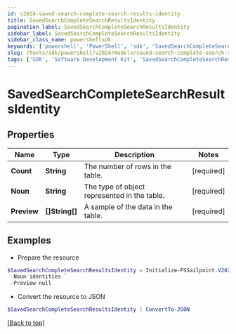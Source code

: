 ```yaml
---
id: v2024-saved-search-complete-search-results-identity
title: SavedSearchCompleteSearchResultsIdentity
pagination_label: SavedSearchCompleteSearchResultsIdentity
sidebar_label: SavedSearchCompleteSearchResultsIdentity
sidebar_class_name: powershellsdk
keywords: ['powershell', 'PowerShell', 'sdk', 'SavedSearchCompleteSearchResultsIdentity', 'V2024SavedSearchCompleteSearchResultsIdentity'] 
slug: /tools/sdk/powershell/v2024/models/saved-search-complete-search-results-identity
tags: ['SDK', 'Software Development Kit', 'SavedSearchCompleteSearchResultsIdentity', 'V2024SavedSearchCompleteSearchResultsIdentity']
---
```



# SavedSearchCompleteSearchResultsIdentity

## Properties

Name | Type | Description | Notes
------------ | ------------- | ------------- | -------------
**Count** |  **String** | The number of rows in the table. | [required]
**Noun** |  **String** | The type of object represented in the table. | [required]
**Preview** |  **[]String[]** | A sample of the data in the table. | [required]

## Examples

- Prepare the resource
```powershell
$SavedSearchCompleteSearchResultsIdentity = Initialize-PSSailpoint.V2024SavedSearchCompleteSearchResultsIdentity  -Count 2 `
 -Noun identities `
 -Preview null
```

- Convert the resource to JSON
```powershell
$SavedSearchCompleteSearchResultsIdentity | ConvertTo-JSON
```


[[Back to top]](#) 

